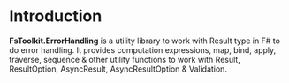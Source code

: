 # Introduction

**FsToolkit.ErrorHandling** is a utility library to work with Result type in F# to do error handling. It provides computation expressions, map, bind, apply, traverse, sequence & other utility functions to work with Result, ResultOption, AsyncResult, AsyncResultOption & Validation.